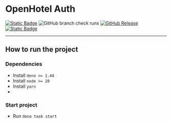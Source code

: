 # OpenHotel Auth

[![Static Badge](https://img.shields.io/badge/CC_BY--NC--SA_4.0-blue?style=for-the-badge&color=gray)](/LICENSE)
![GitHub branch check runs](https://img.shields.io/github/check-runs/openhotel/auth/master?style=for-the-badge)
[![GitHub Release](https://img.shields.io/github/v/release/openhotel/openhotel?style=for-the-badge)](https://github.com/openhotel/auth/releases/latest)
[![Static Badge](https://img.shields.io/badge/discord-b?style=for-the-badge&logo=discord&color=white)](https://discord.gg/qBZfPdNWUj)

---

## How to run the project

### Dependencies

- Install `deno >= 1.44`
- Install `node >= 20`
- Install `yarn`
- 
### Start project

- Run `deno task start`
